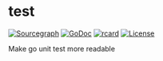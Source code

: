 # test

[![Sourcegraph](https://sourcegraph.com/github.com/modern-go/test/-/badge.svg)](https://sourcegraph.com/github.com/modern-go/test?badge)
[![GoDoc](http://img.shields.io/badge/go-documentation-blue.svg?style=flat-square)](http://godoc.org/github.com/modern-go/test)
[![rcard](https://goreportcard.com/badge/github.com/modern-go/test)](https://goreportcard.com/report/github.com/modern-go/test)
[![License](https://img.shields.io/badge/License-Apache%202.0-blue.svg)](https://raw.githubusercontent.com/modern-go/test/master/LICENSE)

Make go unit test more readable